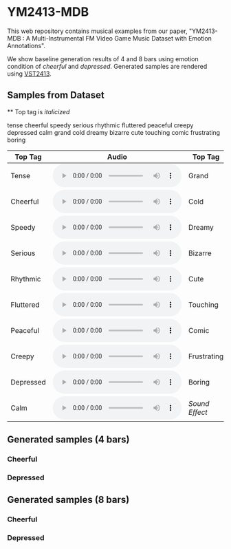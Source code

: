 # YM2413-MDB

This web repository contains musical examples from our paper, "YM2413-MDB : A Multi-Instrumental FM Video Game Music Dataset with Emotion Annotations".

We show baseline generation results of 4 and 8 bars using emotion condition of _cheerful_ and _depressed_. Generated samples are rendered using [VST2413](http://www.keijiro.tokyo/vst2413/).

## Samples from Dataset
** Top tag is _italicized_

tense cheerful speedy serious rhythmic fluttered peaceful creepy depressed calm grand cold dreamy bizarre cute touching comic frustrating boring

|<center>Top Tag</center>|<center>Audio</center>|<center>Top Tag</center>|<center>Audio</center>|
|---|:---|:---|:---|
|Tense|<audio controls><source src='./audio_dataset/01 Last Attack.mp3'></audio>|Grand|<audio controls><source src='./audio_dataset/04 The March of Heroes.mp3'></audio>|
|Cheerful|<audio controls><source src='./audio_dataset/01 Is it Domingo Today.mp3'></audio>|Cold|<audio controls><source src='./audio_dataset/12 Game Over (Namco Logo, The Tower of Druaga).mp3'></audio>
|Speedy|<audio controls><source src='./audio_dataset/Out Run (FM) - 01 - Magical Sound Shower.mp3'></audio>|Dreamy|<audio controls><source src='./audio_dataset/Golvellius - Valley of Doom (FM) - 12 - Winkle.mp3'></audio>|
|Serious|<audio controls><source src='./audio_dataset/10 The Devastation (Area 4).mp3'></audio>|Bizarre|<audio controls><source src='./audio_dataset/Kenseiden (FM) - 03 - Map.mp3'></audio>|
|Rhythmic|<audio controls><source src='./audio_dataset/Dynamite Dux (FM) - 03 - Pseudo Japan.mp3'></audio>|Cute|<audio controls><source src='./audio_dataset/Megumi Rescue (FM) - 06 - Bonus Stage.mp3'></audio>|
|Fluttered|<audio controls><source src='./audio_dataset/06 Dass XXX.mp3'></audio>|Touching|<audio controls><source src='./audio_dataset/12_Credits.mp3'></audio>|
|Peaceful|<audio controls><source src='./audio_dataset/03 Utility.mp3'></audio>|Comic|<audio controls><source src='./audio_dataset/Alex Kidd - The Lost Stars (FM) - 09 - Time Up _ The End.mp3'></audio>|
|Creepy|<audio controls><source src='./audio_dataset/03 Sample 3.mp3'></audio>|Frustrating|<audio controls><source src='./audio_dataset/Summer Games (FM) - 11 - Unused.mp3'></audio>|
|Depressed|<audio controls><source src='./audio_dataset/06_Over.mp3'></audio>|Boring|<audio controls><source src='./audio_dataset/Kenseiden (FM) - 14 - Ending.mp3'></audio>|
|Calm|<audio controls><source src='./audio_dataset/Space Harrier 3-D (FM) - 03 - Ending.mp3'></audio>|_Sound Effect_|<audio controls><source src='./audio_dataset/03 Ready!.mp3'></audio>

## Generated samples (4 bars)
### Cheerful


### Depressed


## Generated samples (8 bars)

### Cheerful



### Depressed
